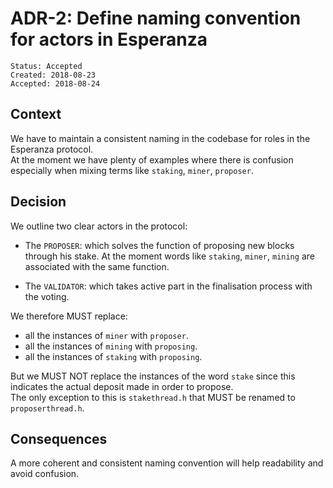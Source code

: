 # ADR-2: Define naming convention for actors in Esperanza
```
Status: Accepted
Created: 2018-08-23
Accepted: 2018-08-24
```
## Context
We have to maintain a consistent naming in the codebase for roles in the Esperanza protocol.  
At the moment we have plenty of examples where there is confusion especially when mixing terms like `staking`, `miner`, `proposer`.  

## Decision
We outline two clear actors in the protocol:
- The `PROPOSER`: which solves the function of proposing new blocks through his stake. At the moment words like `staking`, `miner`, `mining` are associated with the same function.

- The `VALIDATOR`: which takes active part in the finalisation process with the voting.

We therefore MUST replace:
- all the instances of `miner` with `proposer`.
- all the instances of `mining` with `proposing`.
- all the instances of `staking` with `proposing`.

But we MUST NOT replace the instances of the word `stake` since this indicates the actual deposit made in order to propose.  
The only exception to this is `stakethread.h` that MUST be renamed to `proposerthread.h`.

## Consequences
A more coherent and consistent naming convention will help readability and avoid confusion.
